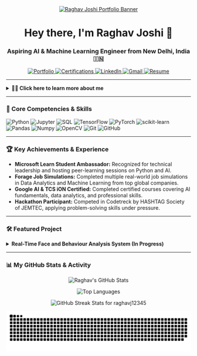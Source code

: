 <div style="text-align: center;"> 
  <a href="https://portfolio-bfu1.vercel.app" target="_blank" rel="noopener noreferrer">
    <img 
      src="https://capsule-render.vercel.app/api?type=wave&color=007cf0&height=280&section=header&text=Raghav%20Joshi&desc=%20%20%20%20%20%20%20Aspiring%20AI%20and%20ML%20Engineer&fontSize=35&descSize=20&fontColor=ffffff&animation=fadeIn" 
      alt="Raghav Joshi Portfolio Banner" 
      style="max-width: 100%; height: auto;"
    />
  </a>
</div>

<h1 align="center">Hey there, I'm Raghav Joshi 👋</h1>
<h3 align="center">Aspiring AI & Machine Learning Engineer from New Delhi, India 🇮🇳</h3>

<p align="center">
  <a href="https://portfolio-bfu1.vercel.app" target="_blank">
    <img src="https://img.shields.io/badge/View_My_Portfolio-00AADD?style=for-the-badge&logo=rocket&logoColor=white" alt="Portfolio"/>
  </a>
  <a href="https://raghavj12345.github.io/Certifications/" target="_blank">
    <img src="https://img.shields.io/badge/View_Certifications-FFC107?style=for-the-badge&logo=scroll&logoColor=black" alt="Certifications"/>
  </a>
  <a href="https://www.linkedin.com/in/raghav-joshi-687a02373" target="_blank">
    <img src="https://img.shields.io/badge/LinkedIn-0077B5?style=for-the-badge&logo=linkedin&logoColor=white" alt="LinkedIn"/>
  </a>
  <a href="mailto:raghavj12321@gmail.com">
    <img src="https://img.shields.io/badge/Email_Me-D14836?style=for-the-badge&logo=gmail&logoColor=white" alt="Gmail"/>
  </a>
  <a href="https://github.com/raghavj12345/raghavj12345/blob/main/RaghavJoshiResume.pdf" target="_blank">
    <img src="https://img.shields.io/badge/View_Resume-DA291C?style=for-the-badge&logo=adobeacrobatreader&logoColor=white" alt="Resume"/>
  </a>
</p>

---

<details>
  <summary>👨‍💻<strong> Click here to learn more about me</strong></summary>
  <br>
  I am a motivated and detail-oriented AI/ML enthusiast currently pursuing my B.Tech in Computer Science. My passion lies in turning complex data into actionable insights and building impactful, intelligent solutions. I have hands-on experience with key machine learning frameworks and a proven ability to learn and adapt in collaborative, fast-paced environments. I'm always eager to connect and discuss new technologies, projects, or opportunities!
</details>

---

### 🚀 Core Competencies & Skills

<p align="left">
  <img src="https://img.shields.io/badge/Python-3776AB?style=for-the-badge&logo=python&logoColor=white" alt="Python"/>
  <img src="https://img.shields.io/badge/Jupyter-F37626?style=for-the-badge&logo=jupyter&logoColor=white" alt="Jupyter"/>
  <img src="https://img.shields.io/badge/SQL-4479A1?style=for-the-badge&logo=postgresql&logoColor=white" alt="SQL"/>
  <img src="https://img.shields.io/badge/TensorFlow-FF6F00?style=for-the-badge&logo=tensorflow&logoColor=white" alt="TensorFlow"/>
  <img src="https://img.shields.io/badge/PyTorch-EE4C2C?style=for-the-badge&logo=pytorch&logoColor=white" alt="PyTorch"/>
  <img src="https://img.shields.io/badge/scikit--learn-F7931E?style=for-the-badge&logo=scikit-learn&logoColor=white" alt="scikit-learn"/>
  <img src="https://img.shields.io/badge/Pandas-150458?style=for-the-badge&logo=pandas&logoColor=white" alt="Pandas"/>
  <img src="https://img.shields.io/badge/Numpy-013243?style=for-the-badge&logo=numpy&logoColor=white" alt="Numpy"/>
  <img src="https://img.shields.io/badge/OpenCV-5C3EE8?style=for-the-badge&logo=opencv&logoColor=white" alt="OpenCV"/>
  <img src="https://img.shields.io/badge/Git-F05032?style=for-the-badge&logo=git&logoColor=white" alt="Git"/>
  <img src="https://img.shields.io/badge/GitHub-181717?style=for-the-badge&logo=github&logoColor=white" alt="GitHub"/>
</p>

---

### 🏆 Key Achievements & Experience

-   **Microsoft Learn Student Ambassador:** Recognized for technical leadership and hosting peer-learning sessions on Python and AI.
-   **Forage Job Simulations:** Completed multiple real-world job simulations in Data Analytics and Machine Learning from top global companies.
-   **Google AI & TCS iON Certified:** Completed certified courses covering AI fundamentals, data analytics, and professional skills.
-   **Hackathon Participant:** Competed in Codetreck by HASHTAG Society of JEMTEC, applying problem-solving skills under pressure.

---

### 🛠️ Featured Project

<details>
  <summary><strong>Real-Time Face and Behaviour Analysis System (In Progress)</strong></summary>
  <br>
  This project focuses on analyzing facial expressions and behavioral patterns from a real-time video feed. It integrates computer vision and deep learning models to derive user sentiment and activity insights, with applications in retail customer analysis, workplace wellness monitoring, and intelligent surveillance.
  <ul>
    <li><strong>Captures and processes</strong> real-time video to detect and track human faces.</li>
    <li><strong>Integrates</strong> facial expression recognition and pose estimation models.</li>
    <li><strong>Aims to provide</strong> actionable insights based on user sentiment and behavior.</li>
    <li><strong>Tech Stack:</strong> Python, OpenCV, TensorFlow (in progress).</li>
  </ul>
</details>

---

### 📊 My GitHub Stats & Activity

<div align="center">

  <img 
    src="https://github-readme-stats.vercel.app/api?username=raghavj12345&show_icons=true&theme=tokyonight&count_private=true" 
    alt="Raghav's GitHub Stats" 
    style="max-width: 100%; height: auto;" 
  />

  <img 
    src="https://github-readme-stats.vercel.app/api/top-langs/?username=raghavj12345&layout=compact&langs_count=8&theme=tokyonight" 
    alt="Top Languages" 
    style="max-width: 100%; height: auto;" 
  />

<p align="center">
  <img 
    src="https://streak-stats.demolab.com?user=raghavj12345&theme=tokyonight" 
    alt="GitHub Streak Stats for raghavj12345" 
    width="400"
/>
</p>

  <div align="center">

  <img 
    src="https://raw.githubusercontent.com/Platane/snk/output/github-contribution-grid-snake-dark.svg" 
    alt="Raghav's GitHub Snake Animation" 
    style="max-width: 100%; height: auto;" 
  />

</div>

